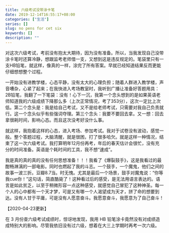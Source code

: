 ```yaml
---
title: 六级考试没带涂卡笔
date: 2019-12-14T16:55:17+08:00
categories: ["生活"]
series: []
slug: no pens for cet six
keywords: []
description: ""
---
```


对这次六级考试，考前没有抱太大期待，因为没有准备。所以，当我发现自己没带涂卡笔时还算冷静，想跟监考老师借一支，又想到这是违反规定的。笔袋里只有一支HB铅笔，就这样，像真的一样，涂完了所有答案。早就已经知道结果反而更能仔细想想整个过程。


一开始没有进教学楼，心态平静，没有太大的心理负担；随着人群进入教学楼，声音嘈杂，心紧了起来；在我快进入考场教室时，我听到广播让准备好答题用具：2B铅笔，我翻了一下笔袋：没有！心下一沉，我第一个念头想到的是如果英语老师知道我的六级成绩下降那么多（上次正常情况，考了353分），这次一定比上次低。第二个念头是：我是给自己考试，又不是给老师考试，只需要对我自己负责就行。这一个念头似乎有些强词夺理。第三个念头：我要不要回去拿。又一想：回去拿很耗时间，影响心态。而且这次没考好没什么事。


就这样，我抱着这样的心态，进入考场、参加考试。我对于试卷没有波动，感觉一般。整个答题过程，大脑清醒，就是很困，打了很多哈欠。就是这样一种情况，结束了这一次六级考试。我打算明年12月份再考，年后的春天估计会很忙，没有充分的时间准备。英语是个耗时间的工具，我不想“速成”。

我是真的真的真的没有任何思想准备！！！我看了《爆裂鼓手》，这是我看过的最酣畅淋漓的一部电影。同时也燃起了我的斗志。一个鼓手，一个魔鬼，他们之间的故事一波三折。豆瓣8.7当。时无愧。尤其是最后一个场景，鼓手对魔鬼说：“你等我cue你！”这句话，简直酷毙了！这种看过后的感受，是无法用语言表达的。语言是如此贫乏，以至于稍微形容一点这种感受，就感觉自己冒犯了这种神圣。每一个人的心中都有一个天才梦，可是又有哪一个人渴望成为天才，拼了命的想要到达。没有人甘于平庸，可是没有人愿意奋斗。我愿意奋斗，我愿意为了自己奋斗！

【2020-04-23更新】

在 3 月份查六级考试成绩时，惊讶地发现，我用 HB 铅笔涂卡竟然没有对成绩造成特别大的影响。尽管我依旧没有过六级，想着在大三上学期时再考一次六级。